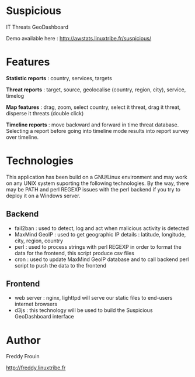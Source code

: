 # Suspicious

IT Threats GeoDashboard

Demo available here :
http://awstats.linuxtribe.fr/suspicious/

# Features

**Statistic reports** : country, services, targets

**Threat reports** : target, source, geolocalise (country, region, city), service, timelog

**Map features** : drag, zoom, select country, select it threat, drag it threat, disperse it threats (double click)

**Timeline reports** : move backward and forward in time threat database. Selecting a report before going into
timeline mode results into report survey over timeline.

# Technologies

This application has been build on a GNU/Linux environment and may work on any UNIX system suporting
the following technologies. By the way, there may be PATH and perl REGEXP issues with the perl backend
if you try to deploy it on a Windows server.

## Backend

  * fail2ban : used to detect, log and act when malicious activity is detected
  * MaxMind GeoIP : used to get geographic IP details : latitude, longitude, city, region, country
  * perl : used to process strings with perl REGEXP in order to format the data for the frontend,
  this script produce csv files
  * cron : used to update MaxMind GeoIP database and to call backend perl script to push the data to the frontend

## Frontend

  * web server : nginx, lighttpd will serve our static files to end-users internet browsers
  * d3js : this technology will be used to build the Suspicious GeoDashboard interface

# Author

Freddy Frouin

http://freddy.linuxtribe.fr
